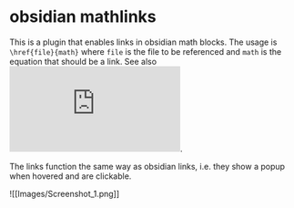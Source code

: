 # obsidian mathlinks

This is a plugin that enables links in obsidian math blocks.
The usage is `\href{file}{math}` where `file` is the file to be referenced and `math` is the equation that should be a link. See also ![](https://docs.mathjax.org/en/latest/input/tex/extensions/html.html).

The links function the same way as obsidian links, i.e. they show a popup when hovered and are clickable.


![[Images/Screenshot_1.png]]


